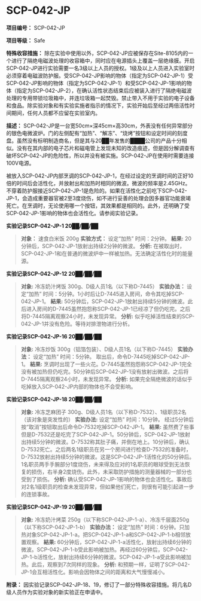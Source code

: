 # SCP-042-JP
**项目编号：**  SCP-042-JP

**项目等级：**  Safe

**特殊收容措施：**  除在实验中使用以外，SCP-042-JP应被保存在Site-8105内的一个进行了隔绝电磁波处理的收容箱中，同时应在电源插头上覆盖一层绝缘膜。开启SCP-042-JP进行实验需要一名3级以上人员的授权。1级及以上人员进入实验室时必须穿着电磁波防护服。受SCP-042-JP影响的物体（指定为SCP-042-JP-1）受SCP-042-JP影响的物体（指定为SCP-042-JP-1）和受SCP-042-JP-1影响的物体（指定为SCP-042-JP-2），在确认活性状态结束后应被装入进行了隔绝电磁波处理的专用带锁垃圾箱中，并连垃圾箱一起焚毁。禁止带入不用于实验的电子设备和食品。除实验对象和有实验实施者指示的情况下，实验开始后至经过两倍活性时间期间，任何人员都不应留在实验室内。

**描述：**  SCP-042-JP是一台宽50cm×深45cm×高30cm，外表没有任何异常部分的银色电微波炉。门的左侧配有“加热”、“解冻”、“烧烤”按钮和设定时间的刻度盘。虽然没有标明制造商名，但是其与20██年发售的████公司的产品十分相似。没有在其内部的电子芯片和磁电管上发现未知的改造痕迹，但是因分解调查有破坏SCP-042-JP的危险性，所以并没有被实施。SCP-042-JP在使用时需要连接100V电源。

被放入SCP-042-JP内部烹调的SCP-042-JP-1，在经过设定的烹调时间的正好10倍的时间后会活性化，并放射出和加热时相同的微波。微波的频率是2.45GHz。不穿着防护服接近SCP-042-JP-1是危险的。如果在活性化之前吃下SCP-042-JP-1，会造成重要器官被2至3度烧伤，如不进行妥善的处理会因多器官功能衰竭死亡。在烹调时，无论使用哪一个按钮，其效果都是相同的。此外，还明确了受SCP-042-JP-1影响的物体也会活性化。请参阅实验记录。

<strong>&#23454;&#39564;&#35760;&#24405;SCP-042-JP-1&#160;20&#9608;&#9608;/&#9608;&#9608;/&#9608;&#9608;</strong>


> **对象：** 速食白米饭 200g
**实验方式：** 设定“加热” 时间：2分钟。
**結果:** 20分钟后，SCP-042-JP-1放射出持续2分钟的微波。
**分析:** 在被取出时，SCP-042-JP-1和在普通的微波炉中一样被加热。无法确定活性化时的能量源。
> 

<strong>&#23454;&#39564;&#35760;&#24405;SCP-042-JP-12&#160;20&#9608;&#9608;/&#9608;&#9608;/&#9608;&#9608;</strong>


> **对象:** 冷冻奶汁烤饭 300g、D级人员1名（以下称D-7445）
**实验办法：** 设定“加热” 时间：5分钟。1小时后让D-7445进入房间，命令其吃掉SCP-042-JP-1。
**結果:** 50分钟后，SCP-042-JP-1放射出持续5分钟的微波。此后进入房间的D-7445虽然抱怨称SCP-042-JP-1已经凉了但仍吃完。之后将D-7445隔离观察24小时，未发现异常。
**分析:**  似乎吃掉活性结束的SCP-042-JP-1并没有危险。等待对排泄物进行分析。
> 

<strong>&#23454;&#39564;&#35760;&#24405;SCP-042-JP-16&#160;20&#9608;&#9608;/&#9608;&#9608;/&#9608;&#9608;</strong>


> **对象:** 冷冻炒饭 300g（铝箔包装）、D级人员1名（以下称D-7445）
**实验办法：** 设定“加热” 时间：5分钟。 取出后，命令D-7445吃掉SCP-042-JP-1。
**結果:** 烹调时出现了一些火花。D-7445虽然抱怨称SCP-042-JP-1完全没有被加热但仍吃完。50分钟后SCP-042-JP-1没有放射出微波。之后将D-7445隔离观察24小时，未发现异常。
**分析:**  如果完全隔绝微波的话似乎吃掉放入SCP-042-JP内部的物体也不会受影响。
> 

<strong>&#23454;&#39564;&#35760;&#24405;SCP-042-JP-18&#160;20&#9608;&#9608;/&#9608;&#9608;/&#9608;&#9608;</strong>


> **对象:** 冷冻芝麻团子 300g、D级人员1名（以下称D-7532）、1级职员2名（该对象是突发性的）
**实验办法:** 设定“加热” 时间：10分钟。 经过5分钟后按“取消”按钮取出后命令D-7532吃掉SCP-042-JP-1。
**結果:** 虽然费了些事但是D-7532还是吃完了SCP-042-JP-1。50分钟后，SCP-042-JP-1放射出持续5分钟的微波。D-7532称其肚子痛，并倒在地上。10分钟后，确认D-7532死亡。之后两名1级职员在另一个房间进行检查D-7532的准备时，D-7532放射出持续5分钟的微波。这是SCP-042-JP-1活性化的50分钟后。1名职员两手手腕部分1度烧伤，未来得及应对的1名职员的眼球受到无法恢复的损伤，右半身2度烧伤。此外，未采取防护措施的测量器械的一部分也受到了损伤。
**分析:**  确认受SCP-042-JP-1影响的物体也会活性化。事故后对2名1级职员的检查未发现异常，但如果他们死亡，则很有可能引起进一步的连锁事故。
> 

<strong>&#23454;&#39564;&#35760;&#24405;SCP-042-JP-19&#160;20&#9608;&#9608;/&#9608;&#9608;/&#9608;&#9608;</strong>


> **对象:** 冷冻奶汁烤菜 250g（以下称SCP-042-JP-1-a）、冷冻千层面250g（以下称SCP-042-JP-1-b）
**实验办法：** 设定“加热” 时间：6分钟。只加热对象SCP-042-JP-1-a。把SCP-042-JP-1-a和SCP-042-JP-1-b相邻放置观察。
**結果:** 60分钟后，SCP-042-JP-1-a活性化，放射出持续6分钟的微波。SCP-042-JP-1-b受此影响被加热。再经过60分钟后，SCP-042-JP-1-b活性化，放射出持续6分钟的微波。SCP-042-JP-1-a受此影响被加热。此后，观察到7次同样的现象。
**分析:**  和预期一样，证明了SCP-042-JP-1会互相活性化。影响会因物体之间的距离和大气慢慢减小。
> 

**附录：**  因实验记录SCP-042-JP-18、19，修订了一部分特殊收容措施。将几名D级人员作为实验对象的新实验正在申请中。

